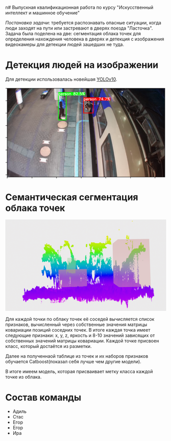 n# Выпускная квалификационная работа по курсу "Искусственный интеллект и машинное обучение"

_Постановка задачи_: требуется распознавать опасные ситуации, когда люди заходят на пути или застревают в дверях поезда "Ласточка". Задача была поделена на две: сегментация облака точек для определения нахождения человека в дверях и детекция с изображения видеокамеры для детекции людей зашедших не туда.

# Детекция людей на изображении

Для детекции использовалась новейшая [YOLOv10](https://github.com/THU-MIG/yolov10).

![Пример работы](./screenshots/yolo_1.png "Результат работы нейронной сети на изображении")

# Семантическая сегментация облака точек

![Разметка в датасете](./screenshots/cloud_1.png "Результат работы нейронной сети на изображении")

Для каждой точки по облаку точек её соседей вычисляется список
признаков, вычисленный через собственные значения матрицы ковариации
позиций соседних точек. В итоге каждая точка имеет следующие признаки:
x, y, z, яркость и 8-10 значений зависящих от собственных значений
матрицы ковариации. Каждой точке присвоен класс, который достаётся из
разметки.

Далее на полученнаой таблице из точек и их наборов признаков обучается
Catboost(показал себя лучше чем другие модели).

В итоге имеем модель, которая присваивает метку класса каждой точке из
облака.

# Состав команды

 - Адиль
 - Стас
 - Егор
 - Егор
 - Ира

